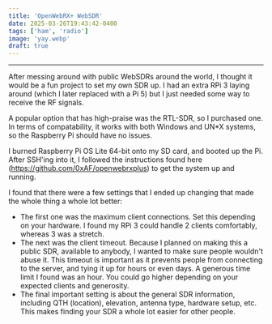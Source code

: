 ```yaml
---
title: 'OpenWebRX+ WebSDR'
date: 2025-03-26T19:43:42-0400
tags: ['ham', 'radio']
image: 'yay.webp'
draft: true
---
```


---

After messing around with public WebSDRs around the world, I thought it would be a fun project to set my own SDR up. I had an extra RPi 3 laying around (which I later replaced with a Pi 5) but I just needed some way to receive the RF signals.

A popular option that has high-praise was the RTL-SDR, so I purchased one. In terms of compatability, it works with both Windows and UN*X systems, so the Raspberry Pi should have no issues. 

I burned Raspberry Pi OS Lite 64-bit onto my SD card, and booted up the Pi. After SSH'ing into it, I followed the instructions found here (<a href="https://github.com/0xAF/openwebrxplus">https://github.com/0xAF/openwebrxplus</a>) to get the system up and running. 

I found that there were a few settings that I ended up changing that made the whole thing a whole lot better:
- The first one was the maximum client connections. Set this depending on your hardware. I found my RPi 3 could handle 2 clients comfortably, whereas 3 was a stretch.
- The next was the client timeout. Because I planned on making this a public SDR, available to anybody, I wanted to make sure people wouldn't abuse it. This timeout is important as it prevents people from connecting to the server, and tying it up for hours or even days. A generous time limit I found was an hour. You could go higher depending on your expected clients and generosity.
- The final important setting is about the general SDR information, including QTH (location), elevation, antenna type, hardware setup, etc. This makes finding your SDR a whole lot easier for other people.
